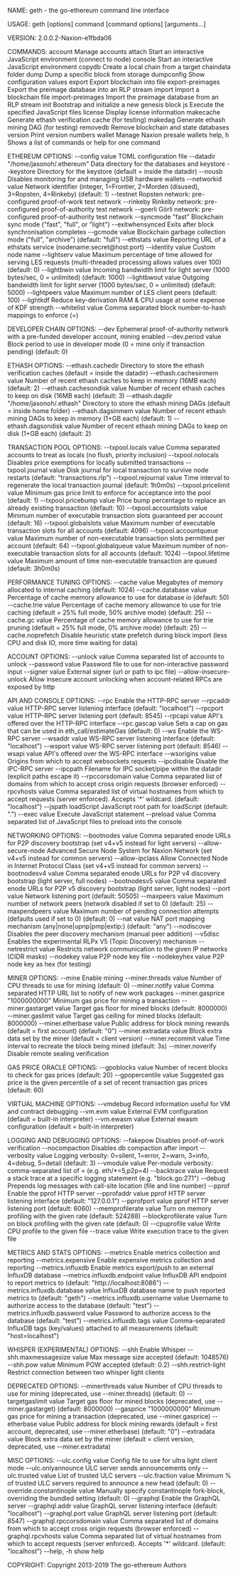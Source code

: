 NAME:
   geth - the go-ethereum command line interface

USAGE:
   geth [options] command [command options] [arguments...]
   
VERSION:
   2.0.0.2-Naxion-e1fbda06
   
COMMANDS:
   account           Manage accounts
   attach            Start an interactive JavaScript environment (connect to node)
   console           Start an interactive JavaScript environment
   copydb            Create a local chain from a target chaindata folder
   dump              Dump a specific block from storage
   dumpconfig        Show configuration values
   export            Export blockchain into file
   export-preimages  Export the preimage database into an RLP stream
   import            Import a blockchain file
   import-preimages  Import the preimage database from an RLP stream
   init              Bootstrap and initialize a new genesis block
   js                Execute the specified JavaScript files
   license           Display license information
   makecache         Generate ethash verification cache (for testing)
   makedag           Generate ethash mining DAG (for testing)
   removedb          Remove blockchain and state databases
   version           Print version numbers
   wallet            Manage Naxion presale wallets
   help, h           Shows a list of commands or help for one command
   
ETHEREUM OPTIONS:
  --config value                       TOML configuration file
  --datadir "/home/jasonoh/.ethereum"  Data directory for the databases and keystore
  --keystore                           Directory for the keystore (default = inside the datadir)
  --nousb                              Disables monitoring for and managing USB hardware wallets
  --networkid value                    Network identifier (integer, 1=Frontier, 2=Morden (disused), 3=Ropsten, 4=Rinkeby) (default: 1)
  --testnet                            Ropsten network: pre-configured proof-of-work test network
  --rinkeby                            Rinkeby network: pre-configured proof-of-authority test network
  --goerli                             Görli network: pre-configured proof-of-authority test network
  --syncmode "fast"                    Blockchain sync mode ("fast", "full", or "light")
  --exitwhensynced                     Exits after block synchronisation completes
  --gcmode value                       Blockchain garbage collection mode ("full", "archive") (default: "full")
  --ethstats value                     Reporting URL of a ethstats service (nodename:secret@host:port)
  --identity value                     Custom node name
  --lightserv value                    Maximum percentage of time allowed for serving LES requests (multi-threaded processing allows values over 100) (default: 0)
  --lightbwin value                    Incoming bandwidth limit for light server (1000 bytes/sec, 0 = unlimited) (default: 1000)
  --lightbwout value                   Outgoing bandwidth limit for light server (1000 bytes/sec, 0 = unlimited) (default: 5000)
  --lightpeers value                   Maximum number of LES client peers (default: 100)
  --lightkdf                           Reduce key-derivation RAM & CPU usage at some expense of KDF strength
  --whitelist value                    Comma separated block number-to-hash mappings to enforce (<number>=<hash>)
  
DEVELOPER CHAIN OPTIONS:
  --dev               Ephemeral proof-of-authority network with a pre-funded developer account, mining enabled
  --dev.period value  Block period to use in developer mode (0 = mine only if transaction pending) (default: 0)
  
ETHASH OPTIONS:
  --ethash.cachedir                        Directory to store the ethash verification caches (default = inside the datadir)
  --ethash.cachesinmem value               Number of recent ethash caches to keep in memory (16MB each) (default: 2)
  --ethash.cachesondisk value              Number of recent ethash caches to keep on disk (16MB each) (default: 3)
  --ethash.dagdir "/home/jasonoh/.ethash"  Directory to store the ethash mining DAGs (default = inside home folder)
  --ethash.dagsinmem value                 Number of recent ethash mining DAGs to keep in memory (1+GB each) (default: 1)
  --ethash.dagsondisk value                Number of recent ethash mining DAGs to keep on disk (1+GB each) (default: 2)
  
TRANSACTION POOL OPTIONS:
  --txpool.locals value        Comma separated accounts to treat as locals (no flush, priority inclusion)
  --txpool.nolocals            Disables price exemptions for locally submitted transactions
  --txpool.journal value       Disk journal for local transaction to survive node restarts (default: "transactions.rlp")
  --txpool.rejournal value     Time interval to regenerate the local transaction journal (default: 1h0m0s)
  --txpool.pricelimit value    Minimum gas price limit to enforce for acceptance into the pool (default: 1)
  --txpool.pricebump value     Price bump percentage to replace an already existing transaction (default: 10)
  --txpool.accountslots value  Minimum number of executable transaction slots guaranteed per account (default: 16)
  --txpool.globalslots value   Maximum number of executable transaction slots for all accounts (default: 4096)
  --txpool.accountqueue value  Maximum number of non-executable transaction slots permitted per account (default: 64)
  --txpool.globalqueue value   Maximum number of non-executable transaction slots for all accounts (default: 1024)
  --txpool.lifetime value      Maximum amount of time non-executable transaction are queued (default: 3h0m0s)
  
PERFORMANCE TUNING OPTIONS:
  --cache value           Megabytes of memory allocated to internal caching (default: 1024)
  --cache.database value  Percentage of cache memory allowance to use for database io (default: 50)
  --cache.trie value      Percentage of cache memory allowance to use for trie caching (default = 25% full mode, 50% archive mode) (default: 25)
  --cache.gc value        Percentage of cache memory allowance to use for trie pruning (default = 25% full mode, 0% archive mode) (default: 25)
  --cache.noprefetch      Disable heuristic state prefetch during block import (less CPU and disk IO, more time waiting for data)
  
ACCOUNT OPTIONS:
  --unlock value           Comma separated list of accounts to unlock
  --password value         Password file to use for non-interactive password input
  --signer value           External signer (url or path to ipc file)
  --allow-insecure-unlock  Allow insecure account unlocking when account-related RPCs are exposed by http
  
API AND CONSOLE OPTIONS:
  --rpc                  Enable the HTTP-RPC server
  --rpcaddr value        HTTP-RPC server listening interface (default: "localhost")
  --rpcport value        HTTP-RPC server listening port (default: 8545)
  --rpcapi value         API's offered over the HTTP-RPC interface
  --rpc.gascap value     Sets a cap on gas that can be used in eth_call/estimateGas (default: 0)
  --ws                   Enable the WS-RPC server
  --wsaddr value         WS-RPC server listening interface (default: "localhost")
  --wsport value         WS-RPC server listening port (default: 8546)
  --wsapi value          API's offered over the WS-RPC interface
  --wsorigins value      Origins from which to accept websockets requests
  --ipcdisable           Disable the IPC-RPC server
  --ipcpath              Filename for IPC socket/pipe within the datadir (explicit paths escape it)
  --rpccorsdomain value  Comma separated list of domains from which to accept cross origin requests (browser enforced)
  --rpcvhosts value      Comma separated list of virtual hostnames from which to accept requests (server enforced). Accepts '*' wildcard. (default: "localhost")
  --jspath loadScript    JavaScript root path for loadScript (default: ".")
  --exec value           Execute JavaScript statement
  --preload value        Comma separated list of JavaScript files to preload into the console
  
NETWORKING OPTIONS:
  --bootnodes value     Comma separated enode URLs for P2P discovery bootstrap (set v4+v5 instead for light servers)
  --allow-secure-node   Advanced Secure Node System for Naxion Network (set v4+v5 instead for common servers)
  --allow-ipclass       Allow Connected Node in Internet Protocol Class (set v4+v5 instead for common servers)
  --bootnodesv4 value   Comma separated enode URLs for P2P v4 discovery bootstrap (light server, full nodes)
  --bootnodesv5 value   Comma separated enode URLs for P2P v5 discovery bootstrap (light server, light nodes)
  --port value          Network listening port (default: 50505)
  --maxpeers value      Maximum number of network peers (network disabled if set to 0) (default: 25)
  --maxpendpeers value  Maximum number of pending connection attempts (defaults used if set to 0) (default: 0)
  --nat value           NAT port mapping mechanism (any|none|upnp|pmp|extip:<IP>) (default: "any")
  --nodiscover          Disables the peer discovery mechanism (manual peer addition)
  --v5disc              Enables the experimental RLPx V5 (Topic Discovery) mechanism
  --netrestrict value   Restricts network communication to the given IP networks (CIDR masks)
  --nodekey value       P2P node key file
  --nodekeyhex value    P2P node key as hex (for testing)
  
MINER OPTIONS:
  --mine                         Enable mining
  --miner.threads value          Number of CPU threads to use for mining (default: 0)
  --miner.notify value           Comma separated HTTP URL list to notify of new work packages
  --miner.gasprice "1000000000"  Minimum gas price for mining a transaction
  --miner.gastarget value        Target gas floor for mined blocks (default: 8000000)
  --miner.gaslimit value         Target gas ceiling for mined blocks (default: 8000000)
  --miner.etherbase value        Public address for block mining rewards (default = first account) (default: "0")
  --miner.extradata value        Block extra data set by the miner (default = client version)
  --miner.recommit value         Time interval to recreate the block being mined (default: 3s)
  --miner.noverify               Disable remote sealing verification
  
GAS PRICE ORACLE OPTIONS:
  --gpoblocks value      Number of recent blocks to check for gas prices (default: 20)
  --gpopercentile value  Suggested gas price is the given percentile of a set of recent transaction gas prices (default: 60)
  
VIRTUAL MACHINE OPTIONS:
  --vmdebug         Record information useful for VM and contract debugging
  --vm.evm value    External EVM configuration (default = built-in interpreter)
  --vm.ewasm value  External ewasm configuration (default = built-in interpreter)
  
LOGGING AND DEBUGGING OPTIONS:
  --fakepow                 Disables proof-of-work verification
  --nocompaction            Disables db compaction after import
  --verbosity value         Logging verbosity: 0=silent, 1=error, 2=warn, 3=info, 4=debug, 5=detail (default: 3)
  --vmodule value           Per-module verbosity: comma-separated list of <pattern>=<level> (e.g. eth/*=5,p2p=4)
  --backtrace value         Request a stack trace at a specific logging statement (e.g. "block.go:271")
  --debug                   Prepends log messages with call-site location (file and line number)
  --pprof                   Enable the pprof HTTP server
  --pprofaddr value         pprof HTTP server listening interface (default: "127.0.0.1")
  --pprofport value         pprof HTTP server listening port (default: 6060)
  --memprofilerate value    Turn on memory profiling with the given rate (default: 524288)
  --blockprofilerate value  Turn on block profiling with the given rate (default: 0)
  --cpuprofile value        Write CPU profile to the given file
  --trace value             Write execution trace to the given file
  
METRICS AND STATS OPTIONS:
  --metrics                          Enable metrics collection and reporting
  --metrics.expensive                Enable expensive metrics collection and reporting
  --metrics.influxdb                 Enable metrics export/push to an external InfluxDB database
  --metrics.influxdb.endpoint value  InfluxDB API endpoint to report metrics to (default: "http://localhost:8086")
  --metrics.influxdb.database value  InfluxDB database name to push reported metrics to (default: "geth")
  --metrics.influxdb.username value  Username to authorize access to the database (default: "test")
  --metrics.influxdb.password value  Password to authorize access to the database (default: "test")
  --metrics.influxdb.tags value      Comma-separated InfluxDB tags (key/values) attached to all measurements (default: "host=localhost")
  
WHISPER (EXPERIMENTAL) OPTIONS:
  --shh                       Enable Whisper
  --shh.maxmessagesize value  Max message size accepted (default: 1048576)
  --shh.pow value             Minimum POW accepted (default: 0.2)
  --shh.restrict-light        Restrict connection between two whisper light clients
  
DEPRECATED OPTIONS:
  --minerthreads value     Number of CPU threads to use for mining (deprecated, use --miner.threads) (default: 0)
  --targetgaslimit value   Target gas floor for mined blocks (deprecated, use --miner.gastarget) (default: 8000000)
  --gasprice "1000000000"  Minimum gas price for mining a transaction (deprecated, use --miner.gasprice)
  --etherbase value        Public address for block mining rewards (default = first account, deprecated, use --miner.etherbase) (default: "0")
  --extradata value        Block extra data set by the miner (default = client version, deprecated, use --miner.extradata)
  
MISC OPTIONS:
  --ulc.config value               Config file to use for ultra light client mode
  --ulc.onlyannounce               ULC server sends announcements only
  --ulc.trusted value              List of trusted ULC servers
  --ulc.fraction value             Minimum % of trusted ULC servers required to announce a new head (default: 0)
  --override.constantinople value  Manually specify constantinople fork-block, overriding the bundled setting (default: 0)
  --graphql                        Enable the GraphQL server
  --graphql.addr value             GraphQL server listening interface (default: "localhost")
  --graphql.port value             GraphQL server listening port (default: 8547)
  --graphql.rpccorsdomain value    Comma separated list of domains from which to accept cross origin requests (browser enforced)
  --graphql.rpcvhosts value        Comma separated list of virtual hostnames from which to accept requests (server enforced). Accepts '*' wildcard. (default: "localhost")
  --help, -h                       show help
  

COPYRIGHT:
   Copyright 2013-2019 The go-ethereum Authors
   
